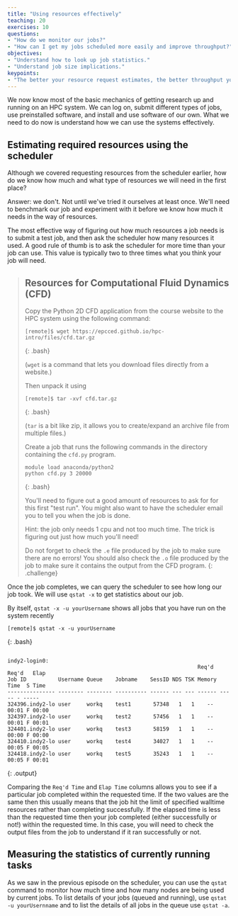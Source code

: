 ```yaml
---
title: "Using resources effectively"
teaching: 20
exercises: 10
questions:
- "How do we monitor our jobs?"
- "How can I get my jobs scheduled more easily and improve throughput?" 
objectives:
- "Understand how to look up job statistics."
- "Understand job size implications."
keypoints:
- "The better your resource request estimates, the better throughput you will see."
---
```


We now know most of the basic mechanics of getting research up and running on an HPC system.
We can log on, submit different types of jobs, use preinstalled software, 
and install and use software of our own.
What we need to do now is understand how we can use the systems effectively.

## Estimating required resources using the scheduler

Although we covered requesting resources from the scheduler earlier,
how do we know how much and what type of resources we will need in the first place?

Answer: we don't. 
Not until we've tried it ourselves at least once.
We'll need to benchmark our job and experiment with it before
we know how much it needs in the way of resources.

The most effective way of figuring out how much resources a job needs is to submit a test job,
and then ask the scheduler how many resources it used.
A good rule of thumb is to ask the scheduler for more time than your job can use.
This value is typically two to three times what you think your job will need.

> ## Resources for Computational Fluid Dynamics (CFD)
>
> Copy the Python 2D CFD application from the course website to the HPC system using the following command:
>
> ```
> [remote]$ wget https://epcced.github.io/hpc-intro/files/cfd.tar.gz
> ```
> {: .bash}
>
> (`wget` is a command that lets you download files directly from a website.)
>
> Then unpack it using
>
> ```
> [remote]$ tar -xvf cfd.tar.gz
> ```
> {: .bash}
> 
> (`tar` is a bit like zip, it allows you to create/expand an archive file from multiple files.)
>
> Create a job that runs the following commands in the directory containing the `cfd.py` program.
> 
> ```
> module load anaconda/python2
> python cfd.py 3 20000
> ```
> {: .bash}
> 
> You'll need to figure out a good amount of resources to ask for for this first "test run".
> You might also want to have the scheduler email you to tell you when the job is done.
>
> Hint: the job only needs 1 cpu and not too much time.
> The trick is figuring out just how much you'll need!
>
> Do not forget to check the `.e` file produced by the job to make sure there are no errors!
> You should also check the `.o` file produced by the job to make sure it contains the output
> from the CFD program.
{: .challenge}

Once the job completes, we can query the scheduler to see how long our job took.
We will use `qstat -x` to get statistics about our job.

By itself, `qstat -x -u yourUsername` shows all jobs that you have run on the system recently

```
[remote]$ qstat -x -u yourUsername
```
{: .bash}
```

indy2-login0: 
                                                            Req'd  Req'd   Elap
Job ID          Username Queue    Jobname    SessID NDS TSK Memory Time  S Time
--------------- -------- -------- ---------- ------ --- --- ------ ----- - -----
324396.indy2-lo user     workq    test1       57348   1   1    --  00:01 F 00:00
324397.indy2-lo user     workq    test2       57456   1   1    --  00:01 F 00:01
324401.indy2-lo user     workq    test3       58159   1   1    --  00:00 F 00:00
324410.indy2-lo user     workq    test4       34027   1   1    --  00:05 F 00:05
324418.indy2-lo user     workq    test5       35243   1   1    --  00:05 F 00:01
```
{: .output}

Comparing the `Req'd Time` and `Elap Time` columns allows you to see if a particular 
job completed within the requested time. If the two values are the same then this 
usually means that the job hit the limit of specified walltime resources rather than
completing successfully. If the elapsed time is less than the requested time then 
your job completed (either successfully or not!) within the requested time. In this case,
you will need to check the output files from the job to understand if it ran successfully
or not.

## Measuring the statistics of currently running tasks

As we saw in the previous episode on the scheduler, you can use the `qstat` command to 
monitor how much time and how many nodes are being used by current jobs. To list
details of your jobs (queued and running), use `qstat -u yourUsernname` and to list the
details of all jobs in the queue use `qstat -a`.

